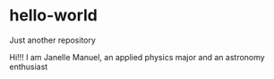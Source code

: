 # hello-world
Just another repository

Hi!!!
I am Janelle Manuel, an applied physics major and an astronomy enthusiast
